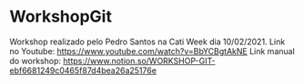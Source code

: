 # WorkshopGit
Workshop realizado pelo Pedro Santos na Cati Week dia 10/02/2021.
Link no Youtube: https://www.youtube.com/watch?v=BbYCBgtAkNE
Link manual do workshop: https://www.notion.so/WORKSHOP-GIT-ebf6681249c0465f87d4bea26a25176e
